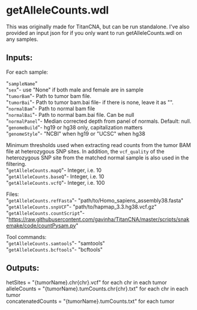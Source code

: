 # getAlleleCounts.wdl
This was originally made for TitanCNA, but can be run standalone. I've also provided an input json for if you only want to run getAlleleCounts.wdl on any samples.

## Inputs:
For each sample:

"`sampleName`"  
"`sex`"- use "None" if both male and female are in sample      
"`tumorBam`"- Path to tumor bam file.  
"`tumorBai`"- Path to tumor bam.bai file- if there is none, leave it as "".  
"`normalBam`"- Path to normal bam file  
"`normalBai`"- Path to normal bam.bai file. Can be null  
"`normalPanel`"- Median corrected depth from panel of normals. Default: null.  
"`genomeBuild`"- hg19 or hg38 only, capitalization matters  
"`genomeStyle`"- "NCBI" when hg19 or "UCSC" when hg38 

Minimum thresholds used when extracting read counts from the tumor BAM file at heterozygous SNP sites. In addition, the `vcf_quality` of the heterozygous SNP site from the matched normal sample is also used in the filtering.  
"`getAlleleCounts.mapQ`"- Integer, i.e. 10  
"`getAlleleCounts.baseQ`"- Integer, i.e. 10  
"`getAlleleCounts.vcfQ`"- Integer, i.e. 100  

Files:  
"`getAlleleCounts.refFasta`"- "path/to/Homo_sapiens_assembly38.fasta"  
"`getAlleleCounts.snpVCF`"- "path/to/hapmap_3.3.hg38.vcf.gz"  
"`getAlleleCounts.countScript`"- "https://raw.githubusercontent.com/gavinha/TitanCNA/master/scripts/snakemake/code/countPysam.py"  

Tool commands:  
"`getAlleleCounts.samtools`"- "samtools"  
"`getAlleleCounts.bcftools`"- "bcftools"

## Outputs:
hetSites = "{tumorName}.chr{chr}.vcf" for each chr in each tumor  
alleleCounts = "{tumorName}.tumCounts.chr{chr}.txt" for each chr in each tumor  
concatenatedCounts = "{tumorName}.tumCounts.txt" for each tumor  
